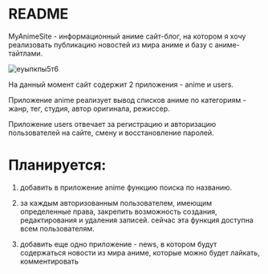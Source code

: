 # README

MyAnimeSite - информационный аниме сайт-блог, на котором я хочу реализовать публикацию новостей из мира аниме и базу с аниме-тайтлами.

![еуыпкпы5т6](https://github.com/GalinaPimkina/MyAnimeSite/assets/133103137/4010c06f-a3ba-4722-8f31-13d6dbc9fa15)

На данный момент сайт содержит 2 приложения - anime и users. 

Приложение anime реализует вывод списков аниме по категориям - жанр, тег, студия, автор оригинала, режиссер.

Приложение users отвечает за регистрацию и авторизацию пользователей на сайте, смену и восстановление паролей.


# Планируется:
1) добавить в приложение anime функцию поиска по названию.

2) за каждым авторизованным пользователем, имеющим определенные права, закрепить возможность создания, редактирования и удаления записей. сейчас эта функция доступна всем пользователям.

3) добавить еще одно приложение - news, в котором будут содержаться новости из мира аниме, которые можно будет лайкать, комментировать

